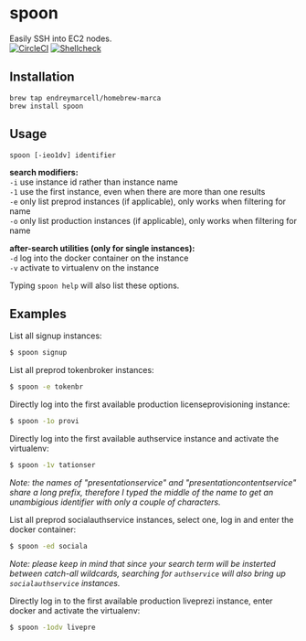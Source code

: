# spoon

Easily SSH into EC2 nodes.  
[![CircleCI](https://circleci.com/gh/endreymarcell/spoon.svg?style=svg)](https://circleci.com/gh/endreymarcell/spoon)
[![Shellcheck](https://img.shields.io/badge/code%20style-shellcheck-lightgrey.svg)](https://github.com/koalaman/shellcheck)

## Installation

```
brew tap endreymarcell/homebrew-marca
brew install spoon
```

## Usage

`spoon [-ieo1dv] identifier`

__search modifiers:__  
    `-i`    use instance id rather than instance name  
    `-1`    use the first instance, even when there are more than one results  
    `-e`    only list preprod instances (if applicable), only works when filtering for name  
    `-o`    only list production instances (if applicable), only works when filtering for name  

__after-search utilities (only for single instances):__  
    `-d`    log into the docker container on the instance  
    `-v`    activate to virtualenv on the instance  

Typing `spoon help` will also list these options.  

## Examples

List all signup instances:  
```bash
$ spoon signup
```

List all preprod tokenbroker instances:  
```bash
$ spoon -e tokenbr
```

Directly log into the first available production licenseprovisioning instance:  
```bash
$ spoon -1o provi
```

Directly log into the first available authservice instance and activate the virtualenv:  
```bash
$ spoon -1v tationser
```
_Note: the names of "presentationservice" and "presentationcontentservice" share a long prefix, therefore I typed the middle of the name to get an unambigious identifier with only a couple of characters._  

List all preprod socialauthservice instances, select one, log in and enter the docker container:  
```bash
$ spoon -ed sociala
```
_Note: please keep in mind that since your search term will be insterted between catch-all wildcards, searching for `authservice` will also bring up `socialauthservice` instances._  

Directly log in to the first available production liveprezi instance, enter docker and activate the virtualenv:  
```bash
$ spoon -1odv livepre
```

